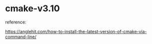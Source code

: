 # cmake-v3.10

reference:

https://anglehit.com/how-to-install-the-latest-version-of-cmake-via-command-line/
